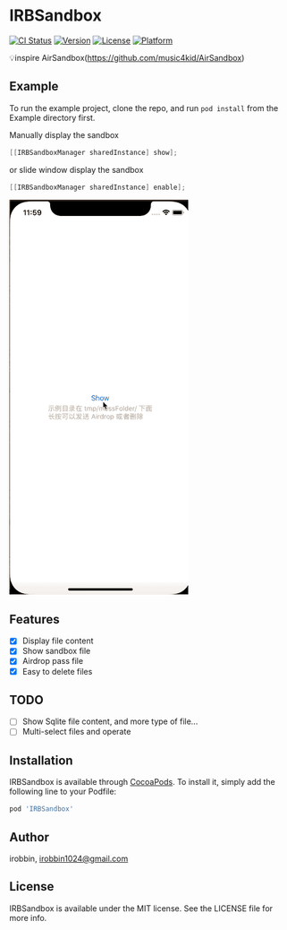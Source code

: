 # IRBSandbox

[![CI Status](https://travis-ci.org/irobbin1024/IRBSandbox.svg)](https://travis-ci.org/robbin/IRBSandbox)
[![Version](https://img.shields.io/cocoapods/v/IRBSandbox.svg?style=flat)](https://cocoapods.org/pods/IRBSandbox)
[![License](https://img.shields.io/cocoapods/l/IRBSandbox.svg?style=flat)](https://cocoapods.org/pods/IRBSandbox)
[![Platform](https://img.shields.io/cocoapods/p/IRBSandbox.svg?style=flat)](https://cocoapods.org/pods/IRBSandbox)



💡inspire AirSandbox(https://github.com/music4kid/AirSandbox)

## Example

To run the example project, clone the repo, and run `pod install` from the Example directory first.

Manually display the sandbox

```objective-c
[[IRBSandboxManager sharedInstance] show];
```

or slide window display the sandbox

```objective-c
[[IRBSandboxManager sharedInstance] enable];
```
<img src="https://raw.githubusercontent.com/irobbin1024/IRBSandbox/master/1.gif" width="320" />



## Features

- [x] Display file content
- [x] Show sandbox file
- [x] Airdrop pass file
- [x] Easy to delete files

## TODO

- [ ] Show Sqlite file content, and more type of file...
- [ ] Multi-select files and operate

## Installation

IRBSandbox is available through [CocoaPods](https://cocoapods.org). To install
it, simply add the following line to your Podfile:

```ruby
pod 'IRBSandbox'
```

## Author

irobbin, irobbin1024@gmail.com

## License

IRBSandbox is available under the MIT license. See the LICENSE file for more info.
